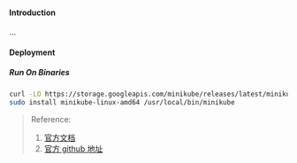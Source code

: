 #### Introduction
...


#### Deployment
##### Run On Binaries
```bash
curl -LO https://storage.googleapis.com/minikube/releases/latest/minikube-linux-amd64
sudo install minikube-linux-amd64 /usr/local/bin/minikube
```



> Reference:
> 1. [官方文档](https://minikube.sigs.k8s.io/docs/)
> 2. [官方 github 地址](https://github.com/kubernetes/minikube)
